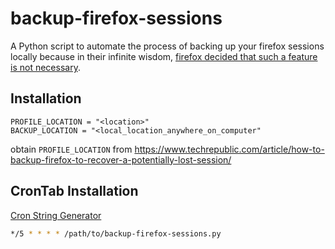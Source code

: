# backup-firefox-sessions

A Python script to automate the process of backing up your firefox sessions locally because in their infinite wisdom, [firefox decided that such a feature is not necessary](https://support.mozilla.org/en-US/questions/1204253).

## Installation

```.dotenv
PROFILE_LOCATION = "<location>"
BACKUP_LOCATION = "<local_location_anywhere_on_computer"
```

obtain `PROFILE_LOCATION` from https://www.techrepublic.com/article/how-to-backup-firefox-to-recover-a-potentially-lost-session/

## CronTab Installation
[Cron String Generator](https://crontab.guru/)
```bash
*/5 * * * * /path/to/backup-firefox-sessions.py
```